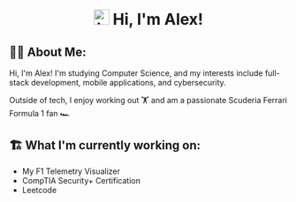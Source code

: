<h1 align="center"><img src="https://user-images.githubusercontent.com/1303154/88677602-1635ba80-d120-11ea-84d8-d263ba5fc3c0.gif" width="28px" alt="hi"> Hi, I'm Alex!</h1>

<h2 align="left">👨‍💻 About Me:</h2>

Hi, I'm Alex! I'm studying Computer Science, and my interests include full-stack development, mobile applications, and cybersecurity.

Outside of tech, I enjoy working out 🏋️ and am a passionate Scuderia Ferrari Formula 1 fan 🏎️

<h2 align="left">🏗️ What I'm currently working on:</h2>

- My F1 Telemetry Visualizer
- CompTIA Security+ Certification
- Leetcode













<!--
- 🔭 I’m currently working on ...
- 🌱 I’m currently learning ...
- 👯 I’m looking to collaborate on ...
- 🤔 I’m looking for help with ...
- 💬 Ask me about ...
- 📫 How to reach me: ...
- 😄 Pronouns: ...
- ⚡ Fun fact: ...

--!>
